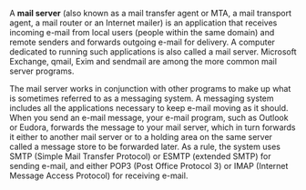 A __mail server__ (also known as a mail transfer agent or MTA, a mail transport agent, a mail router or an Internet mailer) is an application that receives incoming e-mail from local users (people within the same domain) and remote senders and forwards outgoing e-mail for delivery. A computer dedicated to running such applications is also called a mail server. Microsoft Exchange, qmail, Exim and sendmail are among the more common mail server programs.

The mail server works in conjunction with other programs to make up what is sometimes referred to as a messaging system. A messaging system includes all the applications necessary to keep e-mail moving as it should. When you send an e-mail message, your e-mail program, such as Outlook or Eudora, forwards the message to your mail server, which in turn forwards it either to another mail server or to a holding area on the same server called a message store to be forwarded later. As a rule, the system uses SMTP (Simple Mail Transfer Protocol) or ESMTP (extended SMTP) for sending e-mail, and either POP3 (Post Office Protocol 3) or IMAP (Internet Message Access Protocol) for receiving e-mail.

